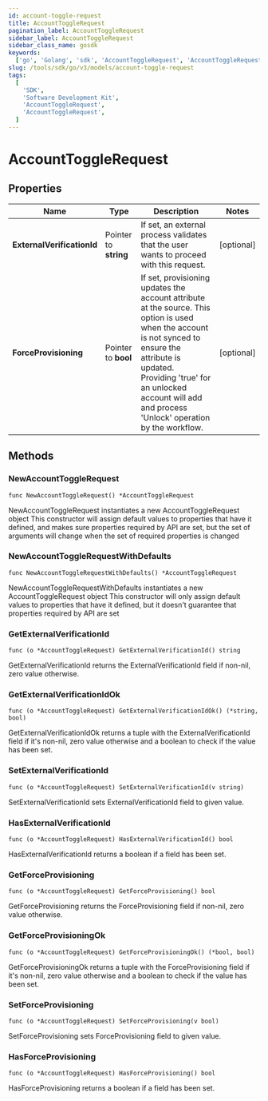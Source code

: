 ```yaml
---
id: account-toggle-request
title: AccountToggleRequest
pagination_label: AccountToggleRequest
sidebar_label: AccountToggleRequest
sidebar_class_name: gosdk
keywords:
  ['go', 'Golang', 'sdk', 'AccountToggleRequest', 'AccountToggleRequest']
slug: /tools/sdk/go/v3/models/account-toggle-request
tags:
  [
    'SDK',
    'Software Development Kit',
    'AccountToggleRequest',
    'AccountToggleRequest',
  ]
---
```


# AccountToggleRequest

## Properties

| Name | Type | Description | Notes |
| --- | --- | --- | --- |
| **ExternalVerificationId** | Pointer to **string** | If set, an external process validates that the user wants to proceed with this request. | [optional] |
| **ForceProvisioning** | Pointer to **bool** | If set, provisioning updates the account attribute at the source. This option is used when the account is not synced to ensure the attribute is updated. Providing 'true' for an unlocked account will add and process 'Unlock' operation by the workflow. | [optional] |

## Methods

### NewAccountToggleRequest

`func NewAccountToggleRequest() *AccountToggleRequest`

NewAccountToggleRequest instantiates a new AccountToggleRequest object This constructor will assign default values to properties that have it defined, and makes sure properties required by API are set, but the set of arguments will change when the set of required properties is changed

### NewAccountToggleRequestWithDefaults

`func NewAccountToggleRequestWithDefaults() *AccountToggleRequest`

NewAccountToggleRequestWithDefaults instantiates a new AccountToggleRequest object This constructor will only assign default values to properties that have it defined, but it doesn't guarantee that properties required by API are set

### GetExternalVerificationId

`func (o *AccountToggleRequest) GetExternalVerificationId() string`

GetExternalVerificationId returns the ExternalVerificationId field if non-nil, zero value otherwise.

### GetExternalVerificationIdOk

`func (o *AccountToggleRequest) GetExternalVerificationIdOk() (*string, bool)`

GetExternalVerificationIdOk returns a tuple with the ExternalVerificationId field if it's non-nil, zero value otherwise and a boolean to check if the value has been set.

### SetExternalVerificationId

`func (o *AccountToggleRequest) SetExternalVerificationId(v string)`

SetExternalVerificationId sets ExternalVerificationId field to given value.

### HasExternalVerificationId

`func (o *AccountToggleRequest) HasExternalVerificationId() bool`

HasExternalVerificationId returns a boolean if a field has been set.

### GetForceProvisioning

`func (o *AccountToggleRequest) GetForceProvisioning() bool`

GetForceProvisioning returns the ForceProvisioning field if non-nil, zero value otherwise.

### GetForceProvisioningOk

`func (o *AccountToggleRequest) GetForceProvisioningOk() (*bool, bool)`

GetForceProvisioningOk returns a tuple with the ForceProvisioning field if it's non-nil, zero value otherwise and a boolean to check if the value has been set.

### SetForceProvisioning

`func (o *AccountToggleRequest) SetForceProvisioning(v bool)`

SetForceProvisioning sets ForceProvisioning field to given value.

### HasForceProvisioning

`func (o *AccountToggleRequest) HasForceProvisioning() bool`

HasForceProvisioning returns a boolean if a field has been set.
